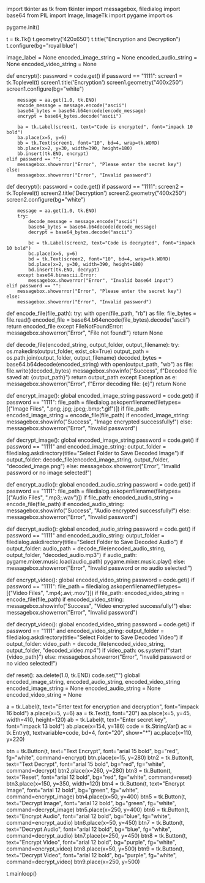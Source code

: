 import tkinter as tk
from tkinter import messagebox, filedialog
import base64
from PIL import Image, ImageTk
import pygame
import os

pygame.init()

t = tk.Tk()
t.geometry('420x650')
t.title("Encryption and Decryption")
t.configure(bg="royal blue")

image_label = None
encoded_image_string = None
encoded_audio_string = None
encoded_video_string = None

def encrypt():
    password = code.get()
    if password == "1111":
        screen1 = tk.Toplevel(t)
        screen1.title('Encryption')
        screen1.geometry("400x250")
        screen1.configure(bg="white")
        
        message = aa.get(1.0, tk.END)
        encode_message = message.encode("ascii")
        base64_bytes = base64.b64encode(encode_message)  
        encrypt = base64_bytes.decode("ascii")
        
        ba = tk.Label(screen1, text="Code is encrypted", font="impack 10 bold")
        ba.place(x=5, y=6)
        bb = tk.Text(screen1, font="10", bd=4, wrap=tk.WORD)
        bb.place(x=2, y=30, width=390, height=180)
        bb.insert(tk.END, encrypt)
    elif password == "":
        messagebox.showerror("Error", "Please enter the secret key")
    else:
        messagebox.showerror("Error", "Invalid password")

def decrypt():
    password = code.get()
    if password == "1111":
        screen2 = tk.Toplevel(t)
        screen2.title('Decryption')
        screen2.geometry("400x250")
        screen2.configure(bg="white")
        
        message = aa.get(1.0, tk.END)
        try:
            decode_message = message.encode("ascii")
            base64_bytes = base64.b64decode(decode_message)  
            decrypt = base64_bytes.decode("ascii")
            
            bc = tk.Label(screen2, text="Code is decrypted", font="impack 10 bold")
            bc.place(x=5, y=6)
            bd = tk.Text(screen2, font="10", bd=4, wrap=tk.WORD)
            bd.place(x=2, y=30, width=390, height=180)
            bd.insert(tk.END, decrypt)
        except base64.binascii.Error:
            messagebox.showerror("Error", "Invalid base64 input")
    elif password == "":
        messagebox.showerror("Error", "Please enter the secret key")
    else:
        messagebox.showerror("Error", "Invalid password")


def encode_file(file_path):
    try:
        with open(file_path, "rb") as file:
            file_bytes = file.read()
            encoded_file = base64.b64encode(file_bytes).decode("ascii")
        return encoded_file
    except FileNotFoundError:
        messagebox.showerror("Error", "File not found!")
        return None

def decode_file(encoded_string, output_folder, output_filename):
    try:
        os.makedirs(output_folder, exist_ok=True)
        output_path = os.path.join(output_folder, output_filename)
        decoded_bytes = base64.b64decode(encoded_string)
        with open(output_path, "wb") as file:
            file.write(decoded_bytes)
        messagebox.showinfo("Success", f"Decoded file saved at: {output_path}")
        return output_path
    except Exception as e:
        messagebox.showerror("Error", f"Error decoding file: {e}")
        return None

def encrypt_image():
    global encoded_image_string
    password = code.get()
    if password == "1111":
        file_path = filedialog.askopenfilename(filetypes=[("Image Files", ".png;.jpg;.jpeg;.bmp;*.gif")])
        if file_path:
            encoded_image_string = encode_file(file_path)
            if encoded_image_string:
                messagebox.showinfo("Success", "Image encrypted successfully!")
    else:
        messagebox.showerror("Error", "Invalid password")

def decrypt_image():
    global encoded_image_string
    password = code.get()
    if password == "1111" and encoded_image_string:
        output_folder = filedialog.askdirectory(title="Select Folder to Save Decoded Image")
        if output_folder:
            decode_file(encoded_image_string, output_folder, "decoded_image.png")
    else:
        messagebox.showerror("Error", "Invalid password or no image selected!")

def encrypt_audio():
    global encoded_audio_string
    password = code.get()
    if password == "1111":
        file_path = filedialog.askopenfilename(filetypes=[("Audio Files", ".mp3;.wav")])
        if file_path:
            encoded_audio_string = encode_file(file_path)
            if encoded_audio_string:
                messagebox.showinfo("Success", "Audio encrypted successfully!")
    else:
        messagebox.showerror("Error", "Invalid password")

def decrypt_audio():
    global encoded_audio_string
    password = code.get()
    if password == "1111" and encoded_audio_string:
        output_folder = filedialog.askdirectory(title="Select Folder to Save Decoded Audio")
        if output_folder:
            audio_path = decode_file(encoded_audio_string, output_folder, "decoded_audio.mp3")
            if audio_path:
                pygame.mixer.music.load(audio_path)
                pygame.mixer.music.play()
    else:
        messagebox.showerror("Error", "Invalid password or no audio selected!")

def encrypt_video():
    global encoded_video_string
    password = code.get()
    if password == "1111":
        file_path = filedialog.askopenfilename(filetypes=[("Video Files", ".mp4;.avi;.mov")])
        if file_path:
            encoded_video_string = encode_file(file_path)
            if encoded_video_string:
                messagebox.showinfo("Success", "Video encrypted successfully!")
    else:
        messagebox.showerror("Error", "Invalid password")

def decrypt_video():
    global encoded_video_string
    password = code.get()
    if password == "1111" and encoded_video_string:
        output_folder = filedialog.askdirectory(title="Select Folder to Save Decoded Video")
        if output_folder:
            video_path = decode_file(encoded_video_string, output_folder, "decoded_video.mp4")
            if video_path:
                os.system(f"start {video_path}")
    else:
        messagebox.showerror("Error", "Invalid password or no video selected!")

def reset():
    aa.delete(1.0, tk.END)
    code.set("")
    global encoded_image_string, encoded_audio_string, encoded_video_string
    encoded_image_string = None
    encoded_audio_string = None
    encoded_video_string = None

a = tk.Label(t, text="Enter text for encryption and decryption", font="impack 16 bold")
a.place(x=5, y=6)
aa = tk.Text(t, font="20")
aa.place(x=5, y=45, width=410, height=120)
ab = tk.Label(t, text="Enter secret key", font="impack 13 bold")
ab.place(x=154, y=186)
code = tk.StringVar()
ac = tk.Entry(t, textvariable=code, bd=4, font="20", show="*")
ac.place(x=110, y=220)

btn = tk.Button(t, text="Text Encrypt", font="arial 15 bold", bg="red", fg="white", command=encrypt)
btn.place(x=15, y=280)
btn2 = tk.Button(t, text="Text Decrypt", font="arial 15 bold", bg="red", fg="white", command=decrypt)
btn2.place(x=260, y=280)
btn3 = tk.Button(t, text="Reset", font="arial 12 bold", bg="red", fg="white", command=reset)
btn3.place(x=150, y=350, width=120)
btn4 = tk.Button(t, text="Encrypt Image", font="arial 12 bold", bg="green", fg="white", command=encrypt_image)
btn4.place(x=50, y=400)
btn5 = tk.Button(t, text="Decrypt Image", font="arial 12 bold", bg="green", fg="white", command=decrypt_image)
btn5.place(x=250, y=400)
btn6 = tk.Button(t, text="Encrypt Audio", font="arial 12 bold", bg="blue", fg="white", command=encrypt_audio)
btn6.place(x=50, y=450)
btn7 = tk.Button(t, text="Decrypt Audio", font="arial 12 bold", bg="blue", fg="white", command=decrypt_audio)
btn7.place(x=250, y=450)
btn8 = tk.Button(t, text="Encrypt Video", font="arial 12 bold", bg="purple", fg="white", command=encrypt_video)
btn8.place(x=50, y=500)
btn9 = tk.Button(t, text="Decrypt Video", font="arial 12 bold", bg="purple", fg="white", command=decrypt_video)
btn9.place(x=250, y=500)

t.mainloop()
